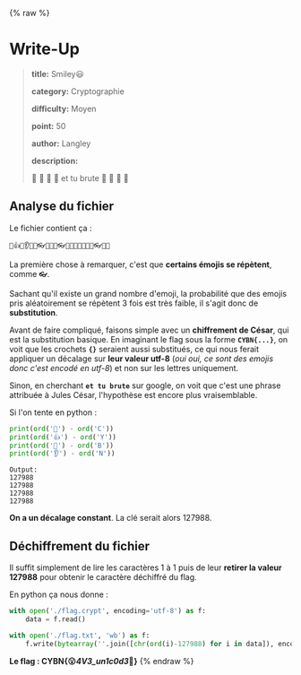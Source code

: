 {% raw %}
# Write-Up
> **title:** Smiley😃
>
> **category:** Cryptographie
>
> **difficulty:** Moyen
>
> **point:** 50
>
> **author:** Langley
>
> **description:**
>
> 🤣 🤣 🤣 🤣 et tu brute 🤣 🤣 🤣 🤣

## Analyse du fichier

Le fichier contient ça :

```
🐷👍🐶👂👯𾨢👓🐨👊🐧👓👩👢🐥👗🐤👘🐧👓𾷢👱
```

La première chose à remarquer, c'est que **certains émojis se répètent**, comme **`👓`**.

Sachant qu'il existe un grand nombre d'emoji, la probabilité que des emojis pris aléatoirement se répètent 3 fois est très faible, il s'agit donc de **substitution**.

Avant de faire compliqué, faisons simple avec un **chiffrement de César**, qui est la substitution basique. En imaginant le flag sous la forme **`CYBN{...}`**, on voit que les crochets **`{}`** seraient aussi substitués, ce qui nous ferait appliquer un décalage sur **leur valeur utf-8** (*oui oui, ce sont des emojis donc c'est encodé en utf-8*) et non sur les lettres uniquement.

Sinon, en cherchant **`et tu brute`** sur google, on voit que c'est une phrase attribuée à Jules César, l'hypothèse est encore plus vraisemblable.

Si l'on tente en python :

```python
print(ord('🐷') - ord('C'))
print(ord('👍') - ord('Y'))
print(ord('🐶') - ord('B'))
print(ord('👂') - ord('N'))
```
```
Output:
127988
127988
127988
127988
```

**On a un décalage constant**. La clé serait alors 127988.

## Déchiffrement du fichier

Il suffit simplement de lire les caractères 1 à 1 puis de leur **retirer la valeur 127988** pour obtenir le caractère déchiffré du flag.

En python ça nous donne :

```python
with open('./flag.crypt', encoding='utf-8') as f:
    data = f.read()

with open('./flag.txt', 'wb') as f:
    f.write(bytearray(''.join([chr(ord(i)-127988) for i in data]), encoding="utf-8"))
```

**Le flag : CYBN{😮_4V3_un1c0d3_🧮}**
{% endraw %}
